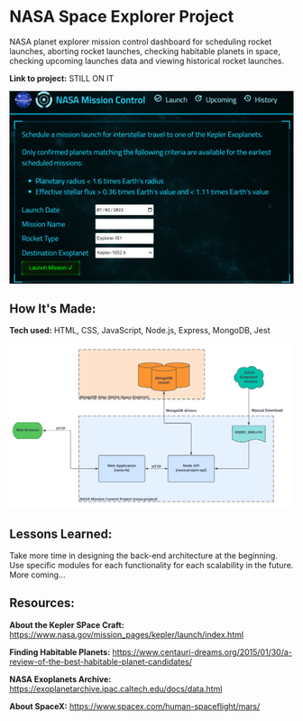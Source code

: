 # NASA Space Explorer Project

NASA planet explorer mission control dashboard for scheduling rocket launches, aborting rocket launches, checking habitable planets in space, checking upcoming launches data and viewing historical rocket launches.

**Link to project:** STILL ON IT

![alt tag](img\NASA-img.PNG?raw=true 'Site in progress image')

## How It's Made:

**Tech used:** HTML, CSS, JavaScript, Node.js, Express, MongoDB, Jest

![alt tag](img\NASA-mc.png?raw=true 'Site Architecture')

## Lessons Learned:

Take more time in designing the back-end architecture at the beginning. Use specific modules for each functionality for each scalability in the future. More coming...

## Resources:

**About the Kepler SPace Craft:** https://www.nasa.gov/mission_pages/kepler/launch/index.html

**Finding Habitable Planets:** https://www.centauri-dreams.org/2015/01/30/a-review-of-the-best-habitable-planet-candidates/

**NASA Exoplanets Archive:** https://exoplanetarchive.ipac.caltech.edu/docs/data.html

**About SpaceX:** https://www.spacex.com/human-spaceflight/mars/

